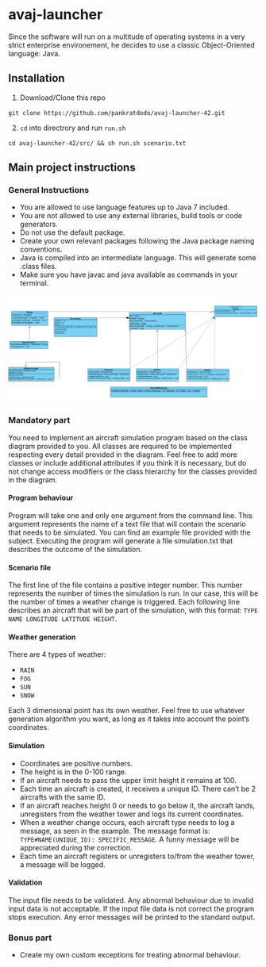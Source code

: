 # avaj-launcher
Since the software will run on a multitude of operating systems in a very strict enterprise environement, he decides to use a classic Object-Oriented language: Java.
## Installation
1. Download/Clone this repo
```
git clone https://github.com/pankratdodo/avaj-launcher-42.git
```
2. `cd` into directrory and run `run.sh`
```
cd avaj-launcher-42/src/ && sh run.sh scenario.txt
```
## Main project instructions
### General Instructions
- You are allowed to use language features up to Java 7 included.
- You are not allowed to use any external libraries, build tools or code generators.
- Do not use the default package.
- Create your own relevant packages following the Java package naming conventions.
- Java is compiled into an intermediate language. This will generate some .class files.
- Make sure you have javac and java available as commands in your terminal.

![](avaj_uml.jpg)
### Mandatory part
You need to implement an aircraft simulation program based on the class diagram provided to you. All classes are required to be implemented respecting every detail provided in the diagram. Feel free to add more classes or include additional attributes if you think it is necessary, but do not change access modifiers or the class hierarchy for the classes provided in the diagram.
#### Program behaviour
Program will take one and only one argument from the command line. This argument represents the name of a text file that will contain the scenario that needs to be simulated. You can find an example file provided with the subject.
Executing the program will generate a file simulation.txt that describes the outcome of the simulation.
#### Scenario file
The first line of the file contains a positive integer number. This number represents the number of times the simulation is run. In our case, this will be the number of times a weather change is triggered.
Each following line describes an aircraft that will be part of the simulation, with this format: `TYPE NAME LONGITUDE LATITUDE HEIGHT`.
#### Weather generation
There are 4 types of weather:
- `RAIN`
- `FOG`
- `SUN`
- `SNOW`

Each 3 dimensional point has its own weather. Feel free to use whatever generation algorithm you want, as long as it takes into account the point’s coordinates.
#### Simulation
- Coordinates are positive numbers.
- The height is in the 0-100 range.
- If an aircraft needs to pass the upper limit height it remains at 100.
- Each time an aircraft is created, it receives a unique ID. There can’t be 2 aircrafts with the same ID.
- If an aircraft reaches height 0 or needs to go below it, the aircraft lands, unregisters from the weather tower and logs its current coordinates.
- When a weather change occurs, each aircraft type needs to log a message, as seen in the example. The message format is: `TYPE#NAME(UNIQUE_ID): SPECIFIC_MESSAGE`.
A funny message will be appreciated during the correction.
- Each time an aircraft registers or unregisters to/from the weather tower, a message will be logged.
#### Validation
The input file needs to be validated. Any abnormal behaviour due to invalid input data is not acceptable. If the input file data is not correct the program stops execution. Any error messages will be printed to the standard output.
### Bonus part
- Create my own custom exceptions for treating abnormal behaviour.
